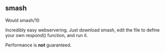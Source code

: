 smash
-----

Would smash/10

Incredibly easy webservering. Just download smash, edit the file to define your own respond() function, and run it.

Performance is **not** guaranteed.
